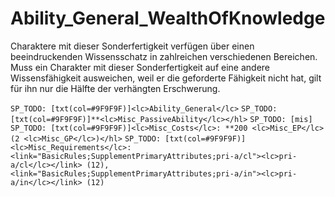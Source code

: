# Ability_General_WealthOfKnowledge

Charaktere mit dieser Sonderfertigkeit verfügen über einen beeindruckenden Wissensschatz in zahlreichen verschiedenen Bereichen. Muss ein Charakter mit dieser Sonderfertigkeit auf eine andere Wissensfähigkeit ausweichen, weil er die geforderte Fähigkeit nicht hat, gilt für ihn nur die Hälfte der verhängten Erschwerung.

`SP_TODO: [txt(col=#9F9F9F)]<lc>Ability_General</lc>`
`SP_TODO: [txt(col=#9F9F9F)]**<lc>Misc_PassiveAbility</lc></hl>`
`SP_TODO: [mis]`
`SP_TODO: [txt(col=#9F9F9F)]<lc>Misc_Costs</lc>: **200 <lc>Misc_EP</lc> (2 <lc>Misc_GP</lc>)</hl>`
`SP_TODO: [txt(col=#9F9F9F)]<lc>Misc_Requirements</lc>: <link="BasicRules;SupplementPrimaryAttributes;pri-a/cl"><lc>pri-a/cl</lc></link> (12), <link="BasicRules;SupplementPrimaryAttributes;pri-a/in"><lc>pri-a/in</lc></link> (12)`
